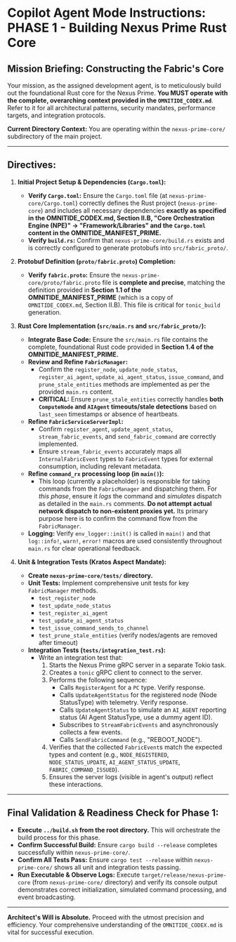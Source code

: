 # Copilot Agent Mode Instructions: PHASE 1 - Building Nexus Prime Rust Core

## Mission Briefing: Constructing the Fabric's Core

Your mission, as the assigned development agent, is to meticulously build out the foundational Rust core for the Nexus Prime. **You MUST operate with the complete, overarching context provided in the `OMNITIDE_CODEX.md`**. Refer to it for all architectural patterns, security mandates, performance targets, and integration protocols.

**Current Directory Context:** You are operating within the `nexus-prime-core/` subdirectory of the main project.

---

## Directives:

1.  **Initial Project Setup & Dependencies (`Cargo.toml`):**
    * **Verify `Cargo.toml`:** Ensure the `Cargo.toml` file (at `nexus-prime-core/Cargo.toml`) correctly defines the Rust project (`nexus-prime-core`) and includes all necessary dependencies **exactly as specified in the OMNITIDE_CODEX.md, Section II.B, "Core Orchestration Engine (NPE)" -> "Framework/Libraries" and the `Cargo.toml` content in the OMNITIDE_MANIFEST_PRIME.**
    * **Verify `build.rs`:** Confirm that `nexus-prime-core/build.rs` exists and is correctly configured to generate protobufs into `src/fabric_proto/`.

2.  **Protobuf Definition (`proto/fabric.proto`) Completion:**
    * **Verify `fabric.proto`:** Ensure the `nexus-prime-core/proto/fabric.proto` file is **complete and precise**, matching the definition provided in **Section 1.1 of the OMNITIDE_MANIFEST_PRIME** (which is a copy of `OMNITIDE_CODEX.md`, Section II.B). This file is critical for `tonic_build` generation.

3.  **Rust Core Implementation (`src/main.rs` and `src/fabric_proto/`):**
    * **Integrate Base Code:** Ensure the `src/main.rs` file contains the complete, foundational Rust code provided in **Section 1.4 of the OMNITIDE_MANIFEST_PRIME.**
    * **Review and Refine `FabricManager`:**
        * Confirm the `register_node`, `update_node_status`, `register_ai_agent`, `update_ai_agent_status`, `issue_command`, and `prune_stale_entities` methods are implemented as per the provided `main.rs` content.
        * **CRITICAL:** Ensure `prune_stale_entities` correctly handles **both `ComputeNode` and `AIAgent` timeouts/stale detections** based on `last_seen` timestamps or absence of heartbeats.
    * **Refine `FabricServiceServerImpl`:**
        * Confirm `register_agent`, `update_agent_status`, `stream_fabric_events`, and `send_fabric_command` are correctly implemented.
        * Ensure `stream_fabric_events` accurately maps all `InternalFabricEvent` types to `FabricEvent` types for external consumption, including relevant metadata.
    * **Refine `command_rx` processing loop (in `main()`):**
        * This loop (currently a placeholder) is responsible for taking commands from the `FabricManager` and dispatching them. For *this phase*, ensure it *logs* the command and *simulates* dispatch as detailed in the `main.rs` comments. **Do not attempt actual network dispatch to non-existent proxies yet.** Its primary purpose here is to confirm the command flow from the `FabricManager`.
    * **Logging:** Verify `env_logger::init()` is called in `main()` and that `log::info!`, `warn!`, `error!` macros are used consistently throughout `main.rs` for clear operational feedback.

4.  **Unit & Integration Tests (Kratos Aspect Mandate):**
    * **Create `nexus-prime-core/tests/` directory.**
    * **Unit Tests:** Implement comprehensive unit tests for key `FabricManager` methods.
        * `test_register_node`
        * `test_update_node_status`
        * `test_register_ai_agent`
        * `test_update_ai_agent_status`
        * `test_issue_command_sends_to_channel`
        * `test_prune_stale_entities` (verify nodes/agents are removed after timeout)
    * **Integration Tests (`tests/integration_test.rs`):**
        * Write an integration test that:
            1.  Starts the Nexus Prime gRPC server in a separate Tokio task.
            2.  Creates a `tonic` gRPC client to connect to the server.
            3.  Performs the following sequence:
                * Calls `RegisterAgent` for a `PC` type. Verify response.
                * Calls `UpdateAgentStatus` for the registered node (Node StatusType) with telemetry. Verify response.
                * Calls `UpdateAgentStatus` to simulate an `AI_AGENT` reporting status (AI Agent StatusType, use a dummy agent ID).
                * Subscribes to `StreamFabricEvents` and asynchronously collects a few events.
                * Calls `SendFabricCommand` (e.g., "REBOOT_NODE").
            4.  Verifies that the collected `FabricEvent`s match the expected types and content (e.g., `NODE_REGISTERED`, `NODE_STATUS_UPDATE`, `AI_AGENT_STATUS_UPDATE`, `FABRIC_COMMAND_ISSUED`).
            5.  Ensures the server logs (visible in agent's output) reflect these interactions.

---

## Final Validation & Readiness Check for Phase 1:

* **Execute `../build.sh` from the root directory.** This will orchestrate the build process for this phase.
* **Confirm Successful Build:** Ensure `cargo build --release` completes successfully within `nexus-prime-core/`.
* **Confirm All Tests Pass:** Ensure `cargo test --release` within `nexus-prime-core/` shows all unit and integration tests passing.
* **Run Executable & Observe Logs:** Execute `target/release/nexus-prime-core` (from `nexus-prime-core/` directory) and verify its console output demonstrates correct initialization, simulated command processing, and event broadcasting.

---

**Architect's Will is Absolute.** Proceed with the utmost precision and efficiency. Your comprehensive understanding of the `OMNITIDE_CODEX.md` is vital for successful execution.
